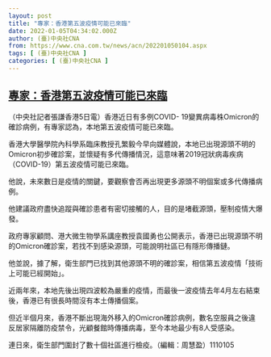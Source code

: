 ```yaml
---
layout: post
title: "專家：香港第五波疫情可能已來臨"
date: 2022-01-05T04:34:02.000Z
author: (臺)中央社CNA
from: https://www.cna.com.tw/news/acn/202201050104.aspx
tags: [ (臺)中央社CNA ]
categories: [ (臺)中央社CNA ]
---
```

<!--1641357242000-->
[專家：香港第五波疫情可能已來臨](https://www.cna.com.tw/news/acn/202201050104.aspx)
------

<div>
<div></div><div><p>（中央社記者張謙香港5日電）香港近日有多例COVID- 19變異病毒株Omicron的確診病例，有專家認為，本地第五波疫情可能已來臨。</p><p>香港大學醫學院內科學系臨床教授孔繁毅今早向媒體說，本地已出現源頭不明的Omicron初步確診案，並懷疑有多代傳播情況，這意味著2019冠狀病毒疾病（COVID-19）第五波疫情可能已來臨。</p><p>他說，未來數日是疫情的關鍵，要觀察會否再出現更多源頭不明個案或多代傳播病例。</p><p>他建議政府盡快追蹤與確診患者有密切接觸的人，目的是堵截源頭，壓制疫情大爆發。</p><p>政府專家顧問、港大微生物學系講座教授袁國勇也公開表示，香港已出現源頭不明的Omicron確診案，若找不到感染源頭，可能說明社區已有隱形傳播鏈。</p><p>他並說，據了解，衛生部門已找到其他源頭不明的確診案，相信第五波疫情「技術上可能已經開始」。</p><p>近兩年來，本地先後出現四波較為嚴重的疫情，而最後一波疫情去年4月左右結束後，香港已有很長時間沒有本土傳播個案。</p><p>但近半個月來，香港不斷出現海外移入的Omicron確診病例，數名空服員之後違反居家隔離防疫禁令，光顧餐館時傳播病毒，至今本地最少有8人受感染。</p><p>連日來，衛生部門圍封了數十個社區進行檢疫。（編輯：周慧盈）1110105</p></div>
</div>
